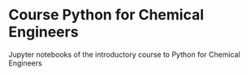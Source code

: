 # Course Python for Chemical Engineers

Jupyter notebooks of the introductory course to Python for Chemical Engineers

